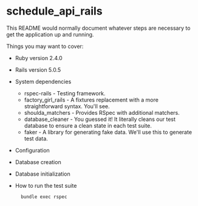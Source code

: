 # schedule_api_rails

This README would normally document whatever steps are necessary to get the
application up and running.

Things you may want to cover:

* Ruby version
  2.4.0
* Rails version
  5.0.5

* System dependencies
  * rspec-rails - Testing framework.
  * factory_girl_rails - A fixtures replacement with a more straightforward syntax. You'll see.
  * shoulda_matchers - Provides RSpec with additional matchers.
  * database_cleaner - You guessed it! It literally cleans our test database to ensure a clean state in each test suite.
  * faker - A library for generating fake data. We'll use this to generate test data.

* Configuration

* Database creation

* Database initialization

* How to run the test suite
  ```shell
    bundle exec rspec
  ```
